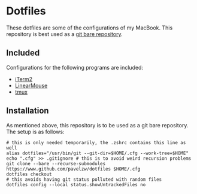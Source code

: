 # Dotfiles

These dotfiles are some of the configurations of my MacBook.
This repository is best used as a [git bare repository](https://www.atlassian.com/git/tutorials/dotfiles).

## Included

Configurations for the following programs are included:

* [iTerm2](https://github.com/gnachman/iTerm2)
* [LinearMouse](https://github.com/linearmouse/linearmouse)
* [tmux](https://github.com/tmux/tmux)

## Installation

As mentioned above, this repository is to be used as a git bare repository.
The setup is as follows:
```shell
# this is only needed temporarily, the .zshrc contains this line as well
alias dotfiles="/usr/bin/git --git-dir=$HOME/.cfg --work-tree=$HOME"
echo ".cfg" >> .gitignore # this is to avoid weird recursion problems
git clone --bare --recurse-submodules https://www.github.com/pavelzw/dotfiles $HOME/.cfg
dotfiles checkout
# this avoids having git status polluted with random files
dotfiles config --local status.showUntrackedFiles no
```
